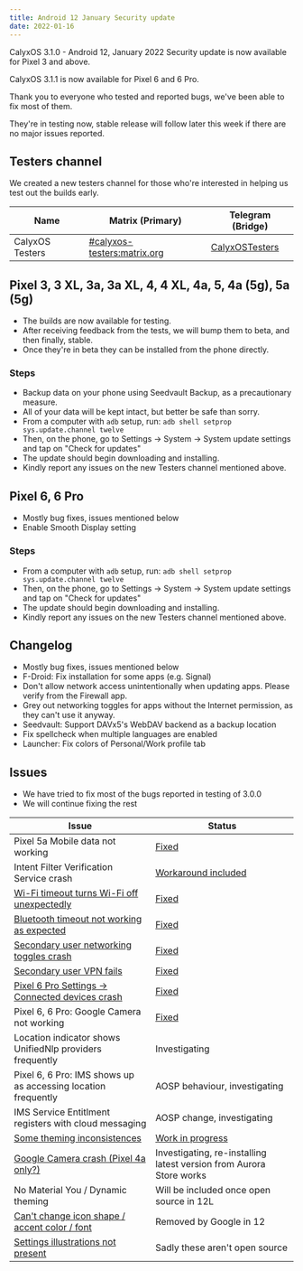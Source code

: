 ```yaml
---
title: Android 12 January Security update
date: 2022-01-16
---
```


CalyxOS 3.1.0 - Android 12, January 2022 Security update is now available for Pixel 3 and above.

CalyxOS 3.1.1 is now available for Pixel 6 and 6 Pro.

Thank you to everyone who tested and reported bugs, we've been able to fix most of them.

They're in testing now, stable release will follow later this week if there are no major issues reported.

## Testers channel

We created a new testers channel for those who're interested in helping us test out the builds early.

| Name | Matrix (Primary) | Telegram (Bridge) |
| ---- | ------ | -------- |
| CalyxOS Testers | [#calyxos-testers:matrix.org](https://app.element.io/#/room/#calyxos-testers:matrix.org) | [CalyxOSTesters](https://t.me/CalyxOSTesters) |

## Pixel 3, 3 XL, 3a, 3a XL, 4, 4 XL, 4a, 5, 4a (5g), 5a (5g)

* The builds are now available for testing.
* After receiving feedback from the tests, we will bump them to beta, and then finally, stable.
* Once they're in beta they can be installed from the phone directly.

### Steps
* Backup data on your phone using Seedvault Backup, as a precautionary measure.
* All of your data will be kept intact, but better be safe than sorry.
* From a computer with `adb` setup, run:
  `adb shell setprop sys.update.channel twelve`
* Then, on the phone, go to Settings -> System -> System update settings
  and tap on "Check for updates"
* The update should begin downloading and installing.
* Kindly report any issues on the new Testers channel mentioned above.

## Pixel 6, 6 Pro

* Mostly bug fixes, issues mentioned below
* Enable Smooth Display setting

### Steps
* From a computer with `adb` setup, run:
  `adb shell setprop sys.update.channel twelve`
* Then, on the phone, go to Settings -> System -> System update settings
  and tap on "Check for updates"
* The update should begin downloading and installing.
* Kindly report any issues on the new Testers channel mentioned above.

## Changelog
* Mostly bug fixes, issues mentioned below
* F-Droid: Fix installation for some apps (e.g. Signal)
* Don't allow network access unintentionally when updating apps. Please verify from the Firewall app.
* Grey out networking toggles for apps without the Internet permission, as they can't use it anyway.
* Seedvault: Support DAVx5's WebDAV backend as a backup location
* Fix spellcheck when multiple languages are enabled
* Launcher: Fix colors of Personal/Work profile tab

## Issues

* We have tried to fix most of the bugs reported in testing of 3.0.0
* We will continue fixing the rest

| Issue | Status |
| ----- | ------ |
| Pixel 5a Mobile data not working | [Fixed](https://review.calyxos.org/c/CalyxOS/scripts/+/7906) |
| Intent Filter Verification Service crash | [Workaround included](https://review.calyxos.org/c/CalyxOS/vendor_calyx/+/7976) |
| [Wi-Fi timeout turns Wi-Fi off unexpectedly](https://gitlab.com/CalyxOS/calyxos/-/issues/825) | [Fixed](https://review.calyxos.org/q/topic:wifi-timeout) |
| [Bluetooth timeout not working as expected](https://gitlab.com/CalyxOS/calyxos/-/issues/830) | [Fixed](https://review.calyxos.org/q/topic:bluetooth-timeout) |
| [Secondary user networking toggles crash](https://gitlab.com/CalyxOS/calyxos/-/issues/823) | [Fixed](https://review.calyxos.org/c/CalyxOS/platform_packages_modules_Connectivity/+/7907) |
| [Secondary user VPN fails](https://gitlab.com/CalyxOS/calyxos/-/issues/833) | [Fixed](https://review.calyxos.org/q/topic:global-vpn) |
| [Pixel 6 Pro Settings -> Connected devices crash](https://gitlab.com/CalyxOS/calyxos/-/issues/827) | [Fixed](https://review.calyxos.org/q/topic:uwb) |
| Pixel 6, 6 Pro: Google Camera not working | [Fixed](https://review.calyxos.org/q/topic:gcam) |
| Location indicator shows UnifiedNlp providers frequently | Investigating |
| Pixel 6, 6 Pro: IMS shows up as accessing location frequently | AOSP behaviour, investigating |
| IMS Service Entitlment registers with cloud messaging | AOSP change, investigating |
| [Some theming inconsistences](https://gitlab.com/CalyxOS/calyxos/-/issues/824) | [Work in progress](https://review.calyxos.org/c/CalyxOS/vendor_calyx/+/7893) |
| [Google Camera crash (Pixel 4a only?)](https://gitlab.com/CalyxOS/calyxos/-/issues/822) | Investigating, re-installing latest version from Aurora Store works |
| No Material You / Dynamic theming | Will be included once open source in 12L |
| [Can't change icon shape / accent color / font](https://gitlab.com/CalyxOS/calyxos/-/issues/821) | Removed by Google in 12 |
| [Settings illustrations not present](https://gitlab.com/CalyxOS/calyxos/-/issues/828) | Sadly these aren't open source |
